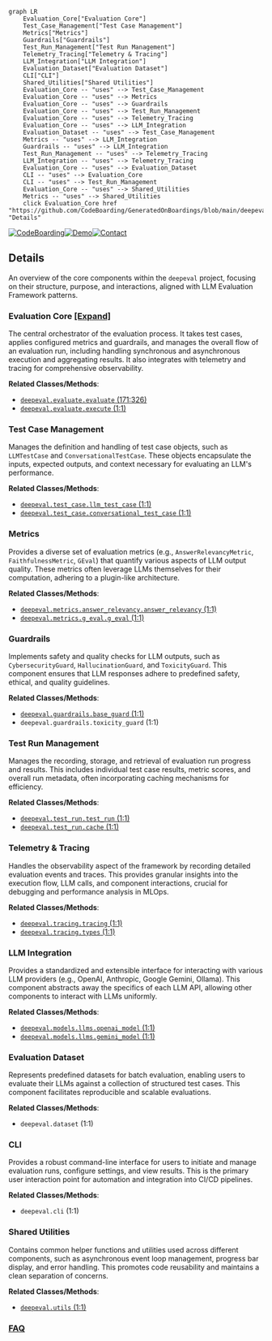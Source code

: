 ```mermaid
graph LR
    Evaluation_Core["Evaluation Core"]
    Test_Case_Management["Test Case Management"]
    Metrics["Metrics"]
    Guardrails["Guardrails"]
    Test_Run_Management["Test Run Management"]
    Telemetry_Tracing["Telemetry & Tracing"]
    LLM_Integration["LLM Integration"]
    Evaluation_Dataset["Evaluation Dataset"]
    CLI["CLI"]
    Shared_Utilities["Shared Utilities"]
    Evaluation_Core -- "uses" --> Test_Case_Management
    Evaluation_Core -- "uses" --> Metrics
    Evaluation_Core -- "uses" --> Guardrails
    Evaluation_Core -- "uses" --> Test_Run_Management
    Evaluation_Core -- "uses" --> Telemetry_Tracing
    Evaluation_Core -- "uses" --> LLM_Integration
    Evaluation_Dataset -- "uses" --> Test_Case_Management
    Metrics -- "uses" --> LLM_Integration
    Guardrails -- "uses" --> LLM_Integration
    Test_Run_Management -- "uses" --> Telemetry_Tracing
    LLM_Integration -- "uses" --> Telemetry_Tracing
    Evaluation_Core -- "uses" --> Evaluation_Dataset
    CLI -- "uses" --> Evaluation_Core
    CLI -- "uses" --> Test_Run_Management
    Evaluation_Core -- "uses" --> Shared_Utilities
    Metrics -- "uses" --> Shared_Utilities
    click Evaluation_Core href "https://github.com/CodeBoarding/GeneratedOnBoardings/blob/main/deepeval/Evaluation_Core.md" "Details"
```

[![CodeBoarding](https://img.shields.io/badge/Generated%20by-CodeBoarding-9cf?style=flat-square)](https://github.com/CodeBoarding/CodeBoarding)[![Demo](https://img.shields.io/badge/Try%20our-Demo-blue?style=flat-square)](https://www.codeboarding.org/demo)[![Contact](https://img.shields.io/badge/Contact%20us%20-%20contact@codeboarding.org-lightgrey?style=flat-square)](mailto:contact@codeboarding.org)

## Details

An overview of the core components within the `deepeval` project, focusing on their structure, purpose, and interactions, aligned with LLM Evaluation Framework patterns.

### Evaluation Core [[Expand]](./Evaluation_Core.md)
The central orchestrator of the evaluation process. It takes test cases, applies configured metrics and guardrails, and manages the overall flow of an evaluation run, including handling synchronous and asynchronous execution and aggregating results. It also integrates with telemetry and tracing for comprehensive observability.


**Related Classes/Methods**:

- <a href="https://github.com/confident-ai/deepeval/blob/main/deepeval/evaluate/evaluate.py#L171-L326" target="_blank" rel="noopener noreferrer">`deepeval.evaluate.evaluate` (171:326)</a>
- <a href="https://github.com/confident-ai/deepeval/blob/main/deepeval/evaluate/execute.py#L1-L1" target="_blank" rel="noopener noreferrer">`deepeval.evaluate.execute` (1:1)</a>


### Test Case Management
Manages the definition and handling of test case objects, such as `LLMTestCase` and `ConversationalTestCase`. These objects encapsulate the inputs, expected outputs, and context necessary for evaluating an LLM's performance.


**Related Classes/Methods**:

- <a href="https://github.com/confident-ai/deepeval/blob/main/deepeval/test_case/llm_test_case.py#L1-L1" target="_blank" rel="noopener noreferrer">`deepeval.test_case.llm_test_case` (1:1)</a>
- <a href="https://github.com/confident-ai/deepeval/blob/main/deepeval/test_case/conversational_test_case.py#L1-L1" target="_blank" rel="noopener noreferrer">`deepeval.test_case.conversational_test_case` (1:1)</a>


### Metrics
Provides a diverse set of evaluation metrics (e.g., `AnswerRelevancyMetric`, `FaithfulnessMetric`, `GEval`) that quantify various aspects of LLM output quality. These metrics often leverage LLMs themselves for their computation, adhering to a plugin-like architecture.


**Related Classes/Methods**:

- <a href="https://github.com/confident-ai/deepeval/blob/main/deepeval/metrics/answer_relevancy/answer_relevancy.py#L1-L1" target="_blank" rel="noopener noreferrer">`deepeval.metrics.answer_relevancy.answer_relevancy` (1:1)</a>
- <a href="https://github.com/confident-ai/deepeval/blob/main/deepeval/metrics/g_eval/g_eval.py#L1-L1" target="_blank" rel="noopener noreferrer">`deepeval.metrics.g_eval.g_eval` (1:1)</a>


### Guardrails
Implements safety and quality checks for LLM outputs, such as `CybersecurityGuard`, `HallucinationGuard`, and `ToxicityGuard`. This component ensures that LLM responses adhere to predefined safety, ethical, and quality guidelines.


**Related Classes/Methods**:

- <a href="https://github.com/confident-ai/deepeval/blob/main/deepeval/guardrails/base_guard.py#L1-L1" target="_blank" rel="noopener noreferrer">`deepeval.guardrails.base_guard` (1:1)</a>
- `deepeval.guardrails.toxicity_guard` (1:1)


### Test Run Management
Manages the recording, storage, and retrieval of evaluation run progress and results. This includes individual test case results, metric scores, and overall run metadata, often incorporating caching mechanisms for efficiency.


**Related Classes/Methods**:

- <a href="https://github.com/confident-ai/deepeval/blob/main/deepeval/test_run/test_run.py#L1-L1" target="_blank" rel="noopener noreferrer">`deepeval.test_run.test_run` (1:1)</a>
- <a href="https://github.com/confident-ai/deepeval/blob/main/deepeval/test_run/cache.py#L1-L1" target="_blank" rel="noopener noreferrer">`deepeval.test_run.cache` (1:1)</a>


### Telemetry & Tracing
Handles the observability aspect of the framework by recording detailed evaluation events and traces. This provides granular insights into the execution flow, LLM calls, and component interactions, crucial for debugging and performance analysis in MLOps.


**Related Classes/Methods**:

- <a href="https://github.com/confident-ai/deepeval/blob/main/deepeval/tracing/tracing.py#L1-L1" target="_blank" rel="noopener noreferrer">`deepeval.tracing.tracing` (1:1)</a>
- <a href="https://github.com/confident-ai/deepeval/blob/main/deepeval/tracing/types.py#L1-L1" target="_blank" rel="noopener noreferrer">`deepeval.tracing.types` (1:1)</a>


### LLM Integration
Provides a standardized and extensible interface for interacting with various LLM providers (e.g., OpenAI, Anthropic, Google Gemini, Ollama). This component abstracts away the specifics of each LLM API, allowing other components to interact with LLMs uniformly.


**Related Classes/Methods**:

- <a href="https://github.com/confident-ai/deepeval/blob/main/deepeval/models/llms/openai_model.py#L1-L1" target="_blank" rel="noopener noreferrer">`deepeval.models.llms.openai_model` (1:1)</a>
- <a href="https://github.com/confident-ai/deepeval/blob/main/deepeval/models/llms/gemini_model.py#L1-L1" target="_blank" rel="noopener noreferrer">`deepeval.models.llms.gemini_model` (1:1)</a>


### Evaluation Dataset
Represents predefined datasets for batch evaluation, enabling users to evaluate their LLMs against a collection of structured test cases. This component facilitates reproducible and scalable evaluations.


**Related Classes/Methods**:

- `deepeval.dataset` (1:1)


### CLI
Provides a robust command-line interface for users to initiate and manage evaluation runs, configure settings, and view results. This is the primary user interaction point for automation and integration into CI/CD pipelines.


**Related Classes/Methods**:

- `deepeval.cli` (1:1)


### Shared Utilities
Contains common helper functions and utilities used across different components, such as asynchronous event loop management, progress bar display, and error handling. This promotes code reusability and maintains a clean separation of concerns.


**Related Classes/Methods**:

- <a href="https://github.com/confident-ai/deepeval/blob/main/deepeval/utils.py#L1-L1" target="_blank" rel="noopener noreferrer">`deepeval.utils` (1:1)</a>




### [FAQ](https://github.com/CodeBoarding/GeneratedOnBoardings/tree/main?tab=readme-ov-file#faq)